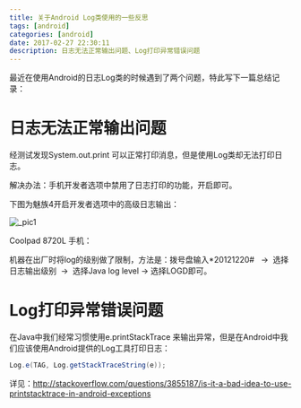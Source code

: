 ```yaml
---
title: 关于Android Log类使用的一些反思
tags: [android]
categories: [android]
date: 2017-02-27 22:30:11
description: 日志无法正常输出问题、Log打印异常错误问题
---
```

最近在使用Android的日志Log类的时候遇到了两个问题，特此写下一篇总结记录：
# 日志无法正常输出问题
经测试发现System.out.print 可以正常打印消息，但是使用Log类却无法打印日志。


解决办法：手机开发者选项中禁用了日志打印的功能，开启即可。


下图为魅族4开启开发者选项中的高级日志输出：


![_pic1](1.jpg)


Coolpad 8720L 手机：


机器在出厂时将log的级别做了限制，方法是：拨号盘输入*20121220#   -&gt;  选择日志输出级别  -&gt;  选择Java log level -&gt; 选择LOGD即可。



# Log打印异常错误问题
在Java中我们经常习惯使用e.printStackTrace 来输出异常，但是在Android中我们应该使用Android提供的Log工具打印日志：

```java
Log.e(TAG, Log.getStackTraceString(e));
```


详见：http://stackoverflow.com/questions/3855187/is-it-a-bad-idea-to-use-printstacktrace-in-android-exceptions


